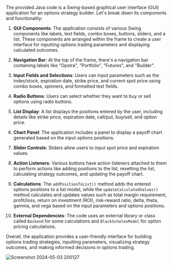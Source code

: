 The provided Java code is a Swing-based graphical user interface (GUI) application for an options strategy builder. Let's break down its components and functionality:

1. **GUI Components**: The application consists of various Swing components like labels, text fields, combo boxes, buttons, sliders, and a list. These components are arranged within the frame to create a user interface for inputting options trading parameters and displaying calculated outcomes.

2. **Navigation Bar**: At the top of the frame, there's a navigation bar containing labels like "Opstra", "Portfolio", "Futures", and "Builder".

3. **Input Fields and Selections**: Users can input parameters such as the index/stock, expiration date, strike price, and current spot price using combo boxes, spinners, and formatted text fields.

4. **Radio Buttons**: Users can select whether they want to buy or sell options using radio buttons.

5. **List Display**: A list displays the positions entered by the user, including details like strike price, expiration date, call/put, buy/sell, and option price.

6. **Chart Panel**: The application includes a panel to display a payoff chart generated based on the input options positions.

7. **Slider Controls**: Sliders allow users to input spot price and expiration values.

8. **Action Listeners**: Various buttons have action listeners attached to them to perform actions like adding positions to the list, resetting the list, calculating strategy outcomes, and updating the payoff chart.

9. **Calculations**: The `addPositionToList()` method adds the entered options positions to a list model, while the `updateCalculatedValues()` method calculates and updates values such as total margin requirement, profit/loss, return on investment (ROI), risk-reward ratio, delta, theta, gamma, and vega based on the input parameters and options positions.

10. **External Dependencies**: The code uses an external library or class called `Backend` for some calculations and `BlackScholesModel` for option pricing calculations.

Overall, the application provides a user-friendly interface for building options trading strategies, inputting parameters, visualizing strategy outcomes, and making informed decisions in options trading.

![Screenshot 2024-05-03 200127](https://github.com/Venky5451/Options-Strategy-builder-using-Java/assets/140192241/4cafa91e-3e08-4ba7-950b-ee719773144d)
